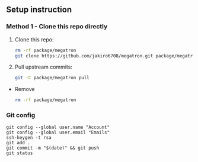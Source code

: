 ## Setup instruction

### Method 1 - Clone this repo directly

1. Clone this repo:

	```bash
	rm -rf package/megatron
	git clone https://github.com/jakiro6708/megatron.git package/megatron
	```

2. Pull upstream commits:

	```bash
	git -C package/megatron pull
	```

- Remove

  ```bash
  rm -rf package/megatron
  ```

### Git config

	git config --global user.name "Account"
	git config --global user.email "Emails"
	ssh-keygen -t rsa
	git add .
	git commit -m "$(date)" && git push
	git status